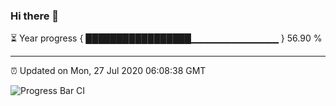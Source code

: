 ### Hi there 👋

⏳ Year progress { █████████████████▁▁▁▁▁▁▁▁▁▁▁▁▁ } 56.90 %

---

⏰ Updated on Mon, 27 Jul 2020 06:08:38 GMT

![Progress Bar CI](https://github.com/liununu/liununu/workflows/Progress%20Bar%20CI/badge.svg)
